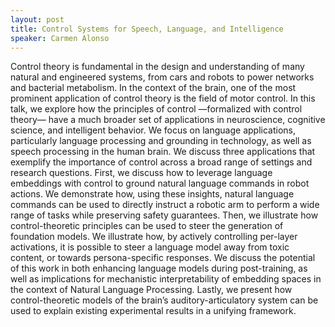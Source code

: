 ```yaml
---
layout: post
title: Control Systems for Speech, Language, and Intelligence
speaker: Carmen Alonso
---
```


Control theory is fundamental in the design and understanding of many natural and engineered systems, from cars and robots to power networks and bacterial metabolism. In the context of the brain, one of the most prominent application of control theory is the field of motor control. In this talk, we explore how the principles of control —formalized with control theory— have a much broader set of applications in neuroscience, cognitive science, and intelligent behavior. We focus on language applications, particularly language processing and grounding in technology, as well as speech processing in the human brain. We discuss three applications that exemplify the importance of control across a broad range of settings and research questions. First, we discuss how to leverage language embeddings with control to ground natural language commands in robot actions. We demonstrate how, using these insights, natural language commands can be used to directly instruct a robotic arm to perform a wide range of tasks while preserving safety guarantees. Then, we illustrate how control-theoretic principles can be used to steer the generation of foundation models. We illustrate how, by actively controlling per-layer activations, it is possible to steer a language model away from toxic content, or towards persona-specific responses. We discuss the potential of this work in both enhancing language models during post-training, as well as implications for mechanistic interpretability of embedding spaces in the context of Natural Language Processing. Lastly, we present how control-theoretic models of the brain’s auditory-articulatory system can be used to explain existing experimental results in a unifying framework.

